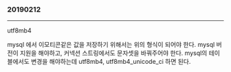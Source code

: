 ### 20190212
---
utf8mb4

mysql 에서 이모티콘같은 값을 저장하기 위해서는 위의 형식이 되어야 한다.
mysql 버전이 지원을 해야하고, 커넥션 스트링에서도 문자셋을 바꿔주어야 한다.
mysql의 테이블에서도 변경을 해야하는데 utf8mb4, utf8mb4_unicode_ci
하면 된다.